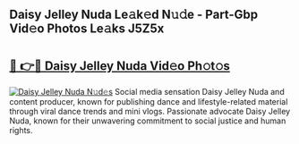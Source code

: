 ## Daisy Jelley Nuda Le𝚊k𝚎d N𝚞𝚍e - Part-Gbp Vid𝚎o Photos Le𝚊ks J5Z5x

# <h2><a href="http://fbbksbx.evod.top/?m=Daisy+Jelley+Nuda">🔗 👉🔴 Daisy Jelley Nuda Vid𝚎o Ph𝚘t𝚘s</a></h2>

[![Daisy Jelley Nuda N𝚞d𝚎s](https://i.imgur.com/8V9OHl7.gif)](http://fbbksbx.evod.top/?m=Daisy+Jelley+Nuda)
Social media sensation Daisy Jelley Nuda and content producer, known for publishing dance and lifestyle-related material through viral dance trends and mini vlogs. Passionate advocate Daisy Jelley Nuda, known for their unwavering commitment to social justice and human rights. 
